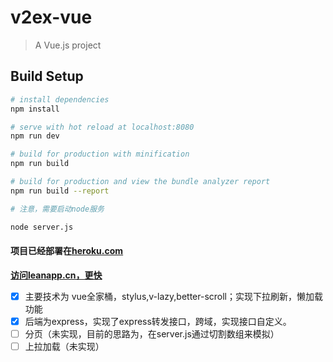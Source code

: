 # v2ex-vue

> A Vue.js project

## Build Setup

``` bash
# install dependencies
npm install

# serve with hot reload at localhost:8080
npm run dev

# build for production with minification
npm run build

# build for production and view the bundle analyzer report
npm run build --report

# 注意，需要启动node服务

node server.js
```
#### 项目已经部署在[heroku.com](https://v2ex-vue.herokuapp.com/)
**[访问leanapp.cn，更快](http://v2er.leanapp.cn/#/now)**
- [x] 主要技术为 vue全家桶，stylus,v-lazy,better-scroll；实现下拉刷新，懒加载功能
- [x] 后端为express，实现了express转发接口，跨域，实现接口自定义。
- [ ] 分页（未实现，目前的思路为，在server.js通过切割数组来模拟）
- [ ] 上拉加载（未实现）  
